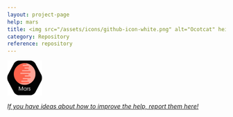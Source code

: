 ```yaml
---
layout: project-page
help: mars
title: <img src="/assets/icons/github-icon-white.png" alt="Ocotcat" height="30" width="30"> MARS Repository
category: Repository
reference: repository
---
```


<a href="https://github.com/CIRDLES/Mars" target="_blank">

<img src="https://raw.githubusercontent.com/CIRDLES/DRAKE/master/logos/MARS/MarsLogo.png" alt="link to Mars repository" height="80" width="80">


[*If you have ideas about how to improve the help, report them here!*](https://github.com/CIRDLES/MARS/issues/new)
